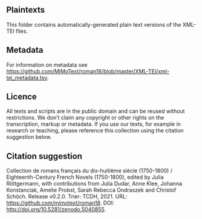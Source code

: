 ## Plaintexts

This folder contains automatically-generated plain text versions of the XML-TEI files. 

## Metadata 

For information on metadata see https://github.com/MiMoText/roman18/blob/master/XML-TEI/xml-tei_metadata.tsv. 

## Licence

All texts and scripts are in the public domain and can be reused without restrictions. We don’t claim any copyright or other rights on the transcription, markup or metadata. If you use our texts, for example in research or teaching, please reference this collection using the citation suggestion below.

## Citation suggestion

Collection de romans français du dix-huitième siècle (1750-1800) / Eighteenth-Century French Novels (1750-1800), edited by Julia Röttgermann, with contributions from Julia Dudar, Anne Klee, Johanna Konstanciak, Amelie Probst, Sarah Rebecca Ondraszek and Christof Schöch. Release v0.2.0. Trier: TCDH, 2021. URL: https://github.com/mimotext/roman18. DOI: http://doi.org/10.5281/zenodo.5040855.
